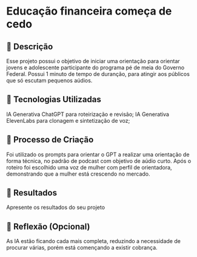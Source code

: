 # Educação financeira começa de cedo

## 📒 Descrição
Esse projeto possui o objetivo de iniciar uma orientação para orientar jovens e adolescente participante do programa pé de meia do Governo Federal. Possui 1 minuto de tempo de duranção, para atingir aos públicos que só escutam pequenos aúdios.

## 🤖 Tecnologias Utilizadas
IA Generativa ChatGPT para roteirização e revisão;
IA Generativa ElevenLabs para clonagem e sintetização de voz;

## 🧐 Processo de Criação
Foi utilizado os prompts para orientar o GPT a realizar uma orientação de forma técnica, no padrão de podcast com objetivo de aúdio curto. Após o roteiro foi escolhido uma voz de mulher com perfil de orientadora, demonstrando que a mulher está crescendo no mercado.

## 🚀 Resultados
Apresente os resultados do seu projeto

## 💭 Reflexão (Opcional)
As IA estão ficando cada mais completa, reduzindo a necessidade de procurar várias, porém está començando a existir cobrança.

